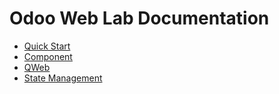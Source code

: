 # Odoo Web Lab Documentation

- [Quick Start](quick_start.md)
- [Component](component.md)
- [QWeb](qweb.md)
- [State Management](state_management.md)
